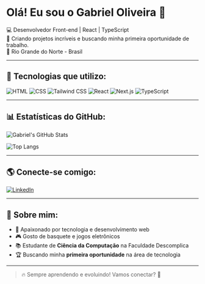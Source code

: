 # Olá! Eu sou o Gabriel Oliveira 👋

💻 Desenvolvedor Front-end | React | TypeScript  
🚀 Criando projetos incríveis e buscando minha primeira oportunidade de trabalho.  
📍 Rio Grande do Norte - Brasil

---

## 🚀 Tecnologias que utilizo:
![HTML](https://img.shields.io/badge/-HTML5-E34F26?style=flat-square&logo=html5&logoColor=white)
![CSS](https://img.shields.io/badge/-CSS3-1572B6?style=flat-square&logo=css3&logoColor=white)
![Tailwind CSS](https://img.shields.io/badge/-Tailwind%20CSS-38B2AC?style=flat-square&logo=tailwind-css&logoColor=white)
![React](https://img.shields.io/badge/-React-61DAFB?style=flat-square&logo=react&logoColor=white)
![Next.js](https://img.shields.io/badge/-Next.js-000000?style=flat-square&logo=nextdotjs&logoColor=white)
![TypeScript](https://img.shields.io/badge/-TypeScript-007ACC?style=flat-square&logo=typescript&logoColor=white)

---

## 📊 Estatísticas do GitHub:
![Gabriel's GitHub Stats](https://github-readme-stats.vercel.app/api?username=edgabrieloliveira&show_icons=true&theme=dark)

![Top Langs](https://github-readme-stats.vercel.app/api/top-langs/?username=edgabrieloliveira&layout=compact&theme=dark)

---

## 🌎 Conecte-se comigo:
[![LinkedIn](https://img.shields.io/badge/-LinkedIn-blue?style=flat-square&logo=linkedin&logoColor=white)](https://linkedin.com/in/seu-perfil)

---

## 🎯 Sobre mim:
- 🚀 Apaixonado por tecnologia e desenvolvimento web  
- 🎮 Gosto de basquete e jogos eletrônicos  
- 📚 Estudante de **Ciência da Computação** na Faculdade Descomplica  
- 🏆 Buscando minha **primeira oportunidade** na área de tecnologia  

---

> 🔥 Sempre aprendendo e evoluindo! Vamos conectar? 🚀
